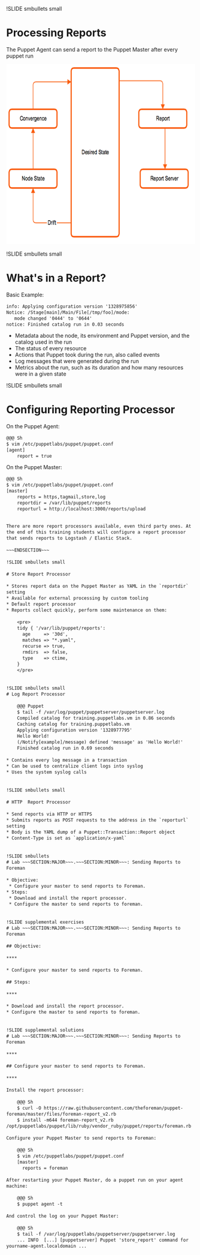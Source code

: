 !SLIDE smbullets small

# Processing Reports

The Puppet Agent can send a report to the Puppet Master after every puppet run

<center><img src="../_images/compiler/agent_report.png" style="width:669px;height:480px;" alt="Agent Report"/></center>


!SLIDE smbullets small

# What's in a Report?

Basic Example:

    info: Applying configuration version '1328975856'
    Notice: /Stage[main]/Main/File[/tmp/foo]/mode: 
       mode changed '0444' to '0644'
    notice: Finished catalog run in 0.03 seconds

* Metadata about the node, its environment and Puppet version, and the catalog used in the run
* The status of every resource
* Actions that Puppet took during the run, also called events
* Log messages that were generated during the run
* Metrics about the run, such as its duration and how many resources were in a given state


!SLIDE smbullets small

# Configuring Reporting Processor

On the Puppet Agent:

    @@@ Sh
    $ vim /etc/puppetlabs/puppet/puppet.conf
    [agent]
        report = true

On the Puppet Master:

    @@@ Sh
    $ vim /etc/puppetlabs/puppet/puppet.conf
    [master]
        reports = https,tagmail,store,log
        reportdir = /var/lib/puppet/reports
        reporturl = http://localhost:3000/reports/upload


~~~SECTION:notes~~~

There are more report processors available, even third party ones. At the end of this training students will configure a report processor that sends reports to Logstash / Elastic Stack.

~~~ENDSECTION~~~

!SLIDE smbullets small

# Store Report Processor

* Stores report data on the Puppet Master as YAML in the `reportdir` setting
* Available for external processing by custom tooling
* Default report processor
* Reports collect quickly, perform some maintenance on them:

    <pre>
    tidy { '/var/lib/puppet/reports':
      age     => '30d',
      matches => "*.yaml",
      recurse => true,
      rmdirs  => false,
      type    => ctime,
    }
    </pre>


!SLIDE smbullets small
# Log Report Processor

    @@@ Puppet
    $ tail -f /var/log/puppet/puppetserver/puppetserver.log
    Compiled catalog for training.puppetlabs.vm in 0.86 seconds
    Caching catalog for training.puppetlabs.vm
    Applying configuration version '1328977795'
    Hello World!
    (/Notify[example]/message) defined 'message' as 'Hello World!'
    Finished catalog run in 0.69 seconds

* Contains every log message in a transaction
* Can be used to centralize client logs into syslog
* Uses the system syslog calls


!SLIDE smbullets small

# HTTP  Report Processor

* Send reports via HTTP or HTTPS
* Submits reports as POST requests to the address in the `reporturl` setting
* Body is the YAML dump of a Puppet::Transaction::Report object
* Content-Type is set as `application/x-yaml`


!SLIDE smbullets
# Lab ~~~SECTION:MAJOR~~~.~~~SECTION:MINOR~~~: Sending Reports to Foreman

* Objective:
 * Configure your master to send reports to Foreman.
* Steps:
 * Download and install the report processor.
 * Configure the master to send reports to foreman.


!SLIDE supplemental exercises
# Lab ~~~SECTION:MAJOR~~~.~~~SECTION:MINOR~~~: Sending Reports to Foreman

## Objective:

****

* Configure your master to send reports to Foreman.

## Steps:

****

* Download and install the report processor.
* Configure the master to send reports to foreman.


!SLIDE supplemental solutions
# Lab ~~~SECTION:MAJOR~~~.~~~SECTION:MINOR~~~: Sending Reports to Foreman

****

## Configure your master to send reports to Foreman.

****

Install the report processor:

    @@@ Sh
    $ curl -O https://raw.githubusercontent.com/theforeman/puppet-foreman/master/files/foreman-report_v2.rb
    $ install -m644 foreman-report_v2.rb  /opt/puppetlabs/puppet/lib/ruby/vendor_ruby/puppet/reports/foreman.rb

Configure your Puppet Master to send reports to Foreman:

    @@@ Sh
    $ vim /etc/puppetlabs/puppet/puppet.conf
    [master]
      reports = foreman

After restarting your Puppet Master, do a puppet run on your agent machine:

    @@@ Sh
    $ puppet agent -t

And control the log on your Puppet Master:

    @@@ Sh
    $ tail -f /var/log/puppetlabs/puppetserver/puppetserver.log
    ... INFO  [...] [puppetserver] Puppet 'store_report' command for yourname-agent.localdomain ...
